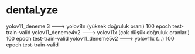 # dentaLyze
yolov11_deneme 3 ---> yolov8n (yüksek doğruluk oranı) 100 epoch test-train-valid
yolov11_deneme4v2 ---> yolov11x (çok düşük doğruluk oranları) 100 epoch test-train-valid
yolov11_deneme5v2 ---> yolov11x (...) 100 epoch test-train-valid

